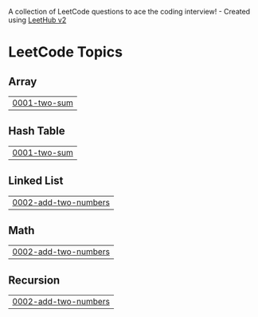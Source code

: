 A collection of LeetCode questions to ace the coding interview! - Created using [LeetHub v2](https://github.com/arunbhardwaj/LeetHub-2.0)
<!---LeetCode Topics Start-->
# LeetCode Topics
## Array
|  |
| ------- |
| [0001-two-sum](https://github.com/raghav-0650/DSA-Leetcode/tree/master/0001-two-sum) |
## Hash Table
|  |
| ------- |
| [0001-two-sum](https://github.com/raghav-0650/DSA-Leetcode/tree/master/0001-two-sum) |
## Linked List
|  |
| ------- |
| [0002-add-two-numbers](https://github.com/raghav-0650/DSA-Leetcode/tree/master/0002-add-two-numbers) |
## Math
|  |
| ------- |
| [0002-add-two-numbers](https://github.com/raghav-0650/DSA-Leetcode/tree/master/0002-add-two-numbers) |
## Recursion
|  |
| ------- |
| [0002-add-two-numbers](https://github.com/raghav-0650/DSA-Leetcode/tree/master/0002-add-two-numbers) |
<!---LeetCode Topics End-->